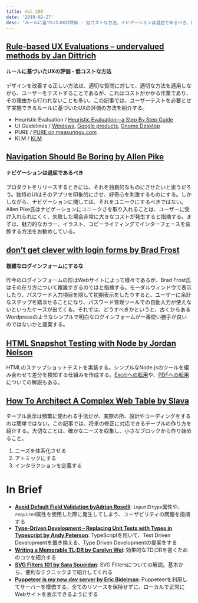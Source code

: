 ```yaml
---
title: Vol.209
date: '2019-02-27'
desc: 'ルールに基づいたUXの評価 - 低コストな方法、ナビゲーションは退屈であるべき、複雑なログインフォームにするな、ほか計10リンク'
---
```


## [Rule-based UX Evaluations – undervalued methods by Jan Dittrich](https://fordes.de/posts/ruleBasedUXEvaluation.html)

#### ルールに基づいたUXの評価 - 低コストな方法
デザインを改善する正しい方法は、適切な質問に対して、適切な方法を適用しながら、ユーザーをテストすることであるが、これはコストがかかる作業であり、その理由から行われないことも多い。この記事では、ユーザーテストを必要とせず実施できるルールに基づいたUXの評価の方法を紹介する。

- Heuristic Evaluation / [Heuristic Evaluation—a Step By Step Guide](https://www.sitepoint.com/heuristic-evaluation-guide/)
- UI Guidelines / [Windows](https://docs.microsoft.com/en-us/windows/desktop/uxguide/guidelines), [Google products](https://material.io/design/), [Gnome Desktop](https://developer.gnome.org/hig/stable/)
- PURE / [PURE on measuringu.com](https://measuringu.com/pure/)
- KLM / [KLM](https://en.wikipedia.org/w/index.php?title=Keystroke-level_model&oldid=874151370)

## [Navigation Should Be Boring by Allen Pike](https://allenpike.com/2019/navigation-should-be-boring)

#### ナビゲーションは退屈であるべき
プロダクトをリリースするときには、それを独創的なものにさせたいと思うだろう。独特のUIはそのアプリを印象的にさせ、好奇心を刺激するものにする。しかしながら、ナビゲーションに関しては、それをユニークにするべきではない。Allen Pike氏はナビゲーションにユニークさを取り入れることは、ユーザーに受け入れられにくく、失敗した場合非常に大きなコストが発生すると指摘する。まずは、魅力的なカラー、イラスト、コピーライティングでインターフェースを装飾する方法をお勧めしている。

## [don’t get clever with login forms by Brad Frost](http://bradfrost.com/blog/post/dont-get-clever-with-login-forms/)

#### 複雑なログインフォームにするな

昨今のログインフォームの形はWebサイトによって様々であるが、Brad Frost氏はその在り方について複雑すぎるのではと指摘する。モーダルウィンドウで表示したり、パスワード入力項目を隠して初期表示をしたりすると、ユーザーに余計なステップを踏ませることになり、パスワード管理ツールでの自動入力が使えないといったケースが出てくる。それでは、どうすべきかというと、古くからあるWordpressのようなシンプルで明白なログインフォームが一番使い勝手が良いのではないかと提案する。

## [HTML Snapshot Testing with Node by Jordan Nelson](https://spin.atomicobject.com/2019/02/13/html-snapshot-testing-with-node/)

HTMLのスナップショットテストを実装する。シンプルなNode.jsのツールを組み合わせて差分を検知する仕組みを作成する。[Excelへの転用](https://spin.atomicobject.com/2018/03/12/excel-snapshot-testing-node/)や、[PDFへの転用](https://spin.atomicobject.com/2018/02/07/pdf-snapshot-testing-node/)についての解説もある。

## [How To Architect A Complex Web Table by Slava](https://www.smashingmagazine.com/2019/02/complex-web-tables/)

テーブル表示は頻繁に使われる手法だが、実際の所、設計やコーディングをするのは簡単ではない。この記事では、将来の修正に対応できるテーブルの作り方を紹介する。大切なことは、確かなニーズを収集し、小さなブロックから作り始めること。

1. ニーズを体系化させる
2. アトミックにする
3. インタラクションを定義する

# In Brief
- [**Avoid Default Field Validation byAdrian Roselli**](http://adrianroselli.com/2019/02/avoid-default-field-validation.html): `input`の`type`属性や、`required`属性を使用した際に発生してしまう、ユーザビリティの問題を指摘する
- [**Type-Driven Development – Replacing Unit Tests with Types in Typescript by Andy Peterson**](http://pop.frontendweekly.co/hLHgVV): TypeScriptを用いて、Test Driven Developmentを置き換える、Type Driven Developmentの提案をする
- [**Writing a Memorable TL;DR by Carolyn Wei**](https://medium.com/facebook-research/writing-a-memorable-tl-dr-ea751cba88f2?ref=uxdesignweekly): 効果的なTD;DRを書くためのコツを紹介する
- [**SVG Filters 101 by Sara Soueidan**](https://tympanus.net/codrops/2019/01/15/svg-filters-101/):  SVG Filtersについての解説。基本から、便利なテクニックまで紹介してくれる
- [**Puppeteer is my new dev server by Eric Bidelman**](https://ericbidelman.com/posts/2019/02/pptrstagingserver): Puppeteerを利用してサーバーを模倣する。全てのリソースを保持せずに、ローカルで正常にWebサイトを表示できるようにする

